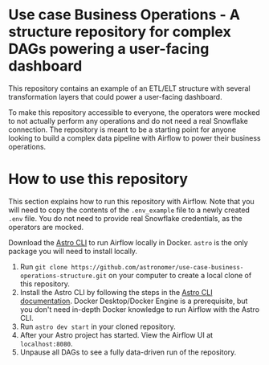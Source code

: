 Use case Business Operations - A structure repository for complex DAGs powering a user-facing dashboard
=======================================================================================================

This repository contains an example of an ETL/ELT structure with several transformation layers that could power a user-facing dashboard.

To make this repository accessible to everyone, the operators were mocked to not actually perform any operations and do not need a real Snowflake connection. The repository is meant to be a starting point for anyone looking to build a complex data pipeline with Airflow to power their business operations.

# How to use this repository

This section explains how to run this repository with Airflow. Note that you will need to copy the contents of the `.env_example` file to a newly created `.env` file. You do not need to provide real Snowflake credentials, as the operators are mocked.

Download the [Astro CLI](https://docs.astronomer.io/astro/cli/install-cli) to run Airflow locally in Docker. `astro` is the only package you will need to install locally.

1. Run `git clone https://github.com/astronomer/use-case-business-operations-structure.git` on your computer to create a local clone of this repository.
2. Install the Astro CLI by following the steps in the [Astro CLI documentation](https://docs.astronomer.io/astro/cli/install-cli). Docker Desktop/Docker Engine is a prerequisite, but you don't need in-depth Docker knowledge to run Airflow with the Astro CLI.
3. Run `astro dev start` in your cloned repository.
4. After your Astro project has started. View the Airflow UI at `localhost:8080`.
5. Unpause all DAGs to see a fully data-driven run of the repository.